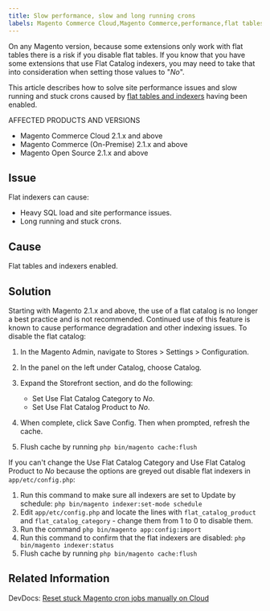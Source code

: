 ```yaml
---
title: Slow performance, slow and long running crons
labels: Magento Commerce Cloud,Magento Commerce,performance,flat tables,slow performance,long running crons,flat catalog indexers,how to
---
```


<p class="warning">On any Magento version, because some extensions only work with flat tables there is a risk if you disable flat tables. If you know that you have some extensions that use Flat Catalog indexers, you may need to take that into consideration when setting those values to "<em>No</em>".</p>

This article describes how to solve site performance issues and slow running and stuck crons caused by [flat tables and indexers](https://docs.magento.com/m2/ce/user_guide/catalog/catalog-flat.html) having been enabled. 

AFFECTED PRODUCTS AND VERSIONS

* Magento Commerce Cloud 2.1.x and above
* Magento Commerce (On-Premise) 2.1.x and above
* Magento Open Source 2.1.x and above

## Issue

Flat indexers can cause:

* Heavy SQL load and site performance issues.
* Long running and stuck crons.

## Cause

Flat tables and indexers enabled.

<h2 id="solution">Solution</h2>

Starting with Magento 2.1.x and above, the use of a flat catalog is no longer a best practice and is not recommended. Continued use of this feature is known to cause performance degradation and other indexing issues. To disable the flat catalog:

1. In the Magento Admin, navigate to Stores > Settings > Configuration.
1. In the panel on the left under Catalog, choose Catalog.
1. Expand the Storefront section, and do the following:
    
    * Set Use Flat Catalog Category to _No_.
    * Set Use Flat Catalog Product to _No_.
    
    
    
1. When complete, click Save Config. Then when prompted, refresh the cache.
1. Flush cache by running `` php bin/magento cache:flush ``

If you can't change the Use Flat Catalog Category and Use Flat Catalog Product to _No_ because the options are greyed out disable flat indexers in `` app/etc/config.php ``:

1. Run this command to make sure all indexers are set to Update by schedule: `` php bin/magento indexer:set-mode schedule ``
1. Edit `` app/etc/config.php `` and locate the lines with `` flat_catalog_product `` and `` flat_catalog_category `` - change them from 1 to 0 to disable them.
1. Run the command `` php bin/magento app:config:import ``
1. Run this command to confirm that the flat indexers are disabled: `` php
        bin/magento indexer:status ``
1. Flush cache by running `` php bin/magento cache:flush `` 

## Related Information

DevDocs: [Reset stuck Magento cron jobs manually on Cloud](https://support.magento.com/hc/en-us/articles/360000097713-Reset-stuck-Magento-cron-jobs-manually-on-Cloud)